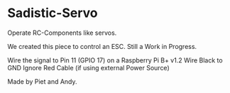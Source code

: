 # Sadistic-Servo
Operate RC-Components like servos.

We created this piece to control an ESC. Still a Work in Progress.

Wire the signal to Pin 11 (GPIO 17) on a Raspberry Pi B+ v1.2
Wire Black to GND
Ignore Red Cable (if using external Power Source)

Made by Piet and Andy.
